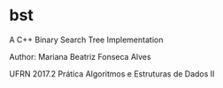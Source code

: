 # bst
A C++ Binary Search Tree Implementation

Author: Mariana Beatriz Fonseca Alves

UFRN 2017.2 Prática Algoritmos e Estruturas de Dados II
